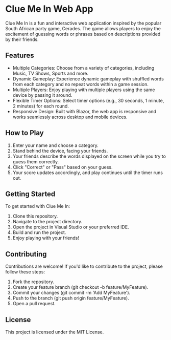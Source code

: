 # Clue Me In Web App
Clue Me In is a fun and interactive web application inspired by the popular South African party game, Cerades. The game allows players to enjoy the excitement of guessing words or phrases based on descriptions provided by their friends.

## Features
* Multiple Categories: Choose from a variety of categories, including Music, TV Shows, Sports and more.
* Dynamic Gameplay: Experience dynamic gameplay with shuffled words from each category and no repeat words within a game session.
* Multiple Players: Enjoy playing with multiple players using the same device by passing it around.
* Flexible Timer Options: Select timer options (e.g., 30 seconds, 1 minute, 2 minutes) for each round.
* Responsive Design: Built with Blazor, the web app is responsive and works seamlessly across desktop and mobile devices.

## How to Play
1. Enter your name and choose a category.
2. Stand behind the device, facing your friends.
3. Your friends describe the words displayed on the screen while you try to guess them correctly.
4. Click "Correct" or "Pass" based on your guess.
5. Your score updates accordingly, and play continues until the timer runs out.

## Getting Started
To get started with Clue Me In:

1. Clone this repository.
2. Navigate to the project directory.
3. Open the project in Visual Studio or your preferred IDE.
4. Build and run the project.
5. Enjoy playing with your friends!

## Contributing
Contributions are welcome! If you'd like to contribute to the project, please follow these steps:

1. Fork the repository.
2. Create your feature branch (git checkout -b feature/MyFeature).
3. Commit your changes (git commit -m 'Add MyFeature').
4. Push to the branch (git push origin feature/MyFeature).
5. Open a pull request.

## License
This project is licensed under the MIT License.
